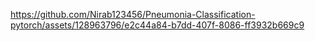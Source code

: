 

https://github.com/Nirab123456/Pneumonia-Classification-pytorch/assets/128963796/e2c44a84-b7dd-407f-8086-ff3932b669c9

